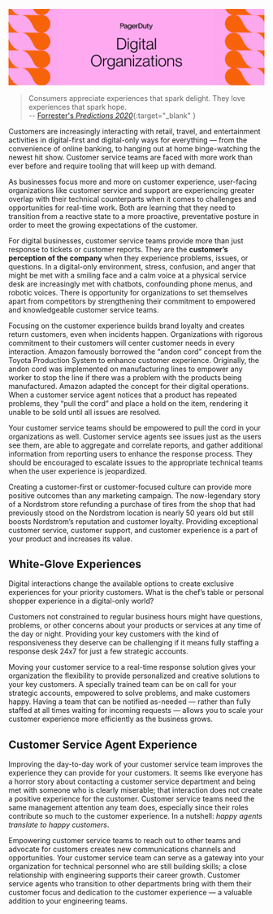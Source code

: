 ![Digital Organizations](assets/images/headers/CustServOps-DigitalOrgs.png)

>  Consumers appreciate  experiences that spark delight. They love experiences  that spark hope.<br>
-- [Forrester's *Predictions 2020*](https://go.forrester.com/predictions-2020){:target="_blank" }

Customers are increasingly interacting with retail, travel, and entertainment activities in digital-first and digital-only ways for everything — from the convenience of online banking, to hanging out at home binge-watching the newest hit show. Customer service teams are faced with more work than ever before and require tooling that will keep up with demand.

As businesses focus more and more on customer experience, user-facing organizations like customer service and support are experiencing greater overlap with their technical counterparts when it comes to challenges and opportunities for real-time work. Both are learning that they need to transition from a reactive state to a more proactive, preventative posture in order to meet the growing expectations of the customer.

For digital businesses, customer service teams provide more than just response to tickets or customer reports. They are the **customer’s perception of the company** when they experience problems, issues, or questions. In a digital-only environment, stress, confusion, and anger that might be met with a smiling face and a calm voice at a physical service desk are increasingly met with chatbots, confounding phone menus, and robotic voices. There is opportunity for organizations to set themselves apart from competitors by strengthening their commitment to empowered and knowledgeable customer service teams.

Focusing on the customer experience builds brand loyalty and creates return customers, even when incidents happen. Organizations with rigorous commitment to their customers will center customer needs in every interaction. Amazon famously borrowed the “andon cord” concept from the Toyota Production System to enhance customer experience. Originally, the andon cord was  implemented on manufacturing lines to empower any worker to stop the line if there was a problem with the products being manufactured. Amazon adapted the concept for their digital operations. When a customer service agent notices that a product has repeated problems, they “pull the cord” and place a hold on the item, rendering it unable to be sold until all issues are resolved.

Your customer service teams should be empowered to pull the cord in your organizations as well. Customer service agents see issues just as the users see them, are able to aggregate and correlate reports, and gather additional information from reporting users to enhance the response process. They should be encouraged to escalate issues to the appropriate technical teams when the user experience is jeopardized.

Creating a customer-first or customer-focused culture can provide more positive outcomes than any marketing campaign. The now-legendary story of a Nordstrom store refunding a purchase of tires from the shop that had previously stood on the Nordstrom location is nearly 50 years old but still boosts Nordstrom’s reputation and customer loyalty. Providing exceptional customer service, customer support, and customer experience is a part of your product and increases its value.

## White-Glove Experiences
Digital interactions change the available options to create exclusive experiences for your priority customers. What is the chef’s table or personal shopper experience in a digital-only world?

Customers not constrained to regular business hours might have questions, problems, or other concerns about your products or services at any time of the day or night. Providing your key customers with the kind of responsiveness they deserve can be challenging if it means fully staffing a response desk 24x7 for just a few strategic accounts.

Moving your customer service to a real-time response solution gives your organization the flexibility to provide personalized and creative solutions to your key customers. A specially trained team can be on call for your strategic accounts, empowered to solve problems, and make customers happy. Having a team that can be notified as-needed — rather than fully staffed at all times waiting for incoming requests — allows you to scale your customer experience more efficiently as the business grows.

## Customer Service Agent Experience
Improving the day-to-day work of your customer service team improves the experience they can provide for your customers. It seems like everyone has a horror story about contacting a customer service department and being met with someone who is clearly miserable; that interaction does not create a positive experience for the customer. Customer service teams need the same management attention any team does, especially since their roles contribute so much to the customer experience. In a nutshell: *happy agents translate to happy customers*.

Empowering customer service teams to reach out to other teams and advocate for customers creates new communications channels and opportunities. Your customer service team can serve as a gateway into your organization for technical personnel who are still building skills; a close relationship with engineering supports their career growth. Customer service agents who transition to other departments bring with them their customer focus and dedication to the customer experience — a valuable addition to your engineering teams.
